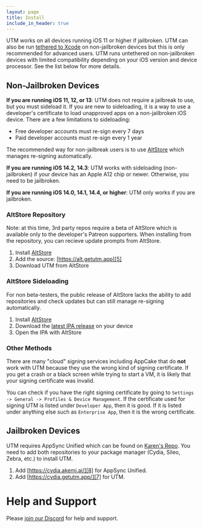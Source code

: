 ```yaml
---
layout: page
title: Install
include_in_header: true
---
```


UTM works on all devices running iOS 11 or higher if jailbroken. UTM can also be run [tethered to Xcode][9] on non-jailbroken devices but this is only recommended for advanced users. UTM runs untethered on non-jailbroken devices with limited compatibility depending on your iOS version and device processor. See the list below for more details.

## Non-Jailbroken Devices

**If you are running iOS 11, 12, or 13**: UTM does not require a jailbreak to use, but you must sideload it. If you are new to sideloading, it is a way to use a developer's certificate to load unapproved apps on a non-jailbroken iOS device. There are a few limitations to sideloading:

* Free developer accounts must re-sign every 7 days
* Paid developer accounts must re-sign every 1 year

The recommended way for non-jailbreak users is to use [AltStore][4] which manages re-signing automatically.

**If you are running iOS 14.2, 14.3**: UTM works with sideloading (non-jailbroken) if your device has an Apple A12 chip or newer. Otherwise, you need to be jailbroken.

**If you are running iOS 14.0, 14.1, 14.4, or higher**: UTM only works if you are jailbroken.

### AltStore Repository

Note: at this time, 3rd party repos require a beta of AltStore which is available only to the developer's Patreon supporters. When installing from the repository, you can recieve update prompts from AltStore.

1. Install [AltStore][4]
2. Add the source: [https://alt.getutm.app][5]
3. Download UTM from AltStore

### AltStore Sideloading

For non beta-testers, the public release of AltStore lacks the ability to add repositories and check updates but can still manage re-signing automatically.

1. Install [AltStore][4]
2. Download the [latest IPA release][1] on your device
3. Open the IPA with AltStore

### Other Methods

There are many "cloud" signing services including AppCake that do **not** work with UTM because they use the wrong kind of signing certificate. If you get a crash or a black screen while trying to start a VM, it is likely that your signing certificate was invalid.

You can check if you have the right signing certificate by going to `Settings -> General -> Profiles & Device Management`. If the certificate used for signing UTM is listed under `Developer App`, then it is good. If it is listed under anything else such as `Enterprise App`, then it is the wrong certificate.

## Jailbroken Devices

UTM requires AppSync Unified which can be found on [Karen's Repo][8]. You need to add both repositories to your package manager (Cydia, Sileo, Zebra, etc.) to install UTM.

1. Add [https://cydia.akemi.ai/][8] for AppSync Unified.
2. Add [https://cydia.getutm.app/][7] for UTM.

# Help and Support

Please [join our Discord][3] for help and support.

  [1]: https://github.com/utmapp/UTM/releases/latest
  [2]: https://dantheman827.github.io/ios-app-signer/
  [3]: https://discord.gg/UV2RUgD
  [4]: https://altstore.io
  [5]: altstore://source?url=https://alt.getutm.app
  [6]: https://repo.dynastic.co/package/altdaemon
  [7]: cydia://url/https://cydia.saurik.com/api/share#?source=https://cydia.getutm.app/
  [8]: cydia://url/https://cydia.saurik.com/api/share#?source=https://cydia.akemi.ai/
  [9]: https://github.com/utmapp/UTM/blob/master/Documentation/TetheredLaunch.md
